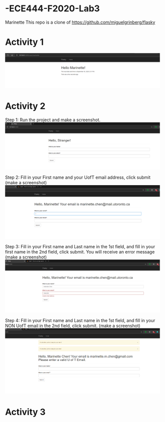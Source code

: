 # -ECE444-F2020-Lab3
Marinette
This repo is a clone of https://github.com/miguelgrinberg/flasky


# Activity 1
![Activity 1 Screenshot](/images/image1.PNG)

# Activity 2

Step 1: Run the project and make a screenshot.
![Activity 2 Screenshot](/images/image2.PNG)

Step 2: Fill in your First name and your UofT email address, click submit (make a screenshot)
![Activity 2 Screenshot](/images/image3.PNG)

Step 3: Fill in your First name and Last name in the 1st field, and fill in your first name in the 2nd
field, click submit. You will receive an error message (make a screenshot)
![Activity 2 Screenshot](/images/image4.PNG)

Step 4: Fill in your First name and Last name in the 1st field, and fill in your NON UofT email in
the 2nd field, click submit. (make a screenshot)
![Activity 2 Screenshot](/images/image5.PNG)


# Activity 3
